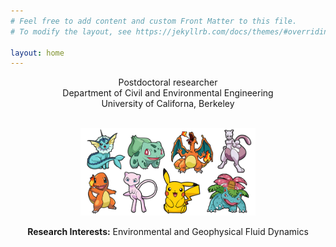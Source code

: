 ```yaml
---
# Feel free to add content and custom Front Matter to this file.
# To modify the layout, see https://jekyllrb.com/docs/themes/#overriding-theme-defaults

layout: home
---
```


<center>Postdoctoral researcher</center>
<center>Department of Civil and Environmental Engineering</center>
<center>University of Californa, Berkeley</center>

<br/>

<p align="center">
<img src="/assets/img/pokemon.png" width="280">
</p>

<center><b>Research Interests:</b> Environmental and Geophysical Fluid Dynamics</center>

 
